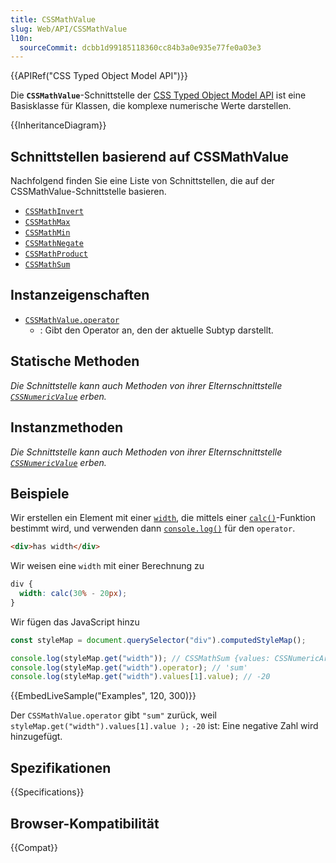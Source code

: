 ```yaml
---
title: CSSMathValue
slug: Web/API/CSSMathValue
l10n:
  sourceCommit: dcbb1d99185118360cc84b3a0e935e77fe0a03e3
---
```


{{APIRef("CSS Typed Object Model API")}}

Die **`CSSMathValue`**-Schnittstelle der [CSS Typed Object Model API](/de/docs/Web/API/CSS_Object_Model) ist eine Basisklasse für Klassen, die komplexe numerische Werte darstellen.

{{InheritanceDiagram}}

## Schnittstellen basierend auf CSSMathValue

Nachfolgend finden Sie eine Liste von Schnittstellen, die auf der CSSMathValue-Schnittstelle basieren.

- [`CSSMathInvert`](/de/docs/Web/API/CSSMathInvert)
- [`CSSMathMax`](/de/docs/Web/API/CSSMathMax)
- [`CSSMathMin`](/de/docs/Web/API/CSSMathMin)
- [`CSSMathNegate`](/de/docs/Web/API/CSSMathNegate)
- [`CSSMathProduct`](/de/docs/Web/API/CSSMathProduct)
- [`CSSMathSum`](/de/docs/Web/API/CSSMathSum)

## Instanzeigenschaften

- [`CSSMathValue.operator`](/de/docs/Web/API/CSSMathValue/operator)
  - : Gibt den Operator an, den der aktuelle Subtyp darstellt.

## Statische Methoden

_Die Schnittstelle kann auch Methoden von ihrer Elternschnittstelle [`CSSNumericValue`](/de/docs/Web/API/CSSNumericValue) erben._

## Instanzmethoden

_Die Schnittstelle kann auch Methoden von ihrer Elternschnittstelle [`CSSNumericValue`](/de/docs/Web/API/CSSNumericValue) erben._

## Beispiele

Wir erstellen ein Element mit einer [`width`](/de/docs/Web/CSS/width), die mittels einer [`calc()`](/de/docs/Web/CSS/calc)-Funktion bestimmt wird, und verwenden dann [`console.log()`](/de/docs/Web/API/Console/log_static) für den `operator`.

```html
<div>has width</div>
```

Wir weisen eine `width` mit einer Berechnung zu

```css
div {
  width: calc(30% - 20px);
}
```

Wir fügen das JavaScript hinzu

```js
const styleMap = document.querySelector("div").computedStyleMap();

console.log(styleMap.get("width")); // CSSMathSum {values: CSSNumericArray, operator: "sum"}
console.log(styleMap.get("width").operator); // 'sum'
console.log(styleMap.get("width").values[1].value); // -20
```

{{EmbedLiveSample("Examples", 120, 300)}}

Der `CSSMathValue.operator` gibt `"sum"` zurück, weil `styleMap.get("width").values[1].value );` `-20` ist: Eine negative Zahl wird hinzugefügt.

## Spezifikationen

{{Specifications}}

## Browser-Kompatibilität

{{Compat}}
